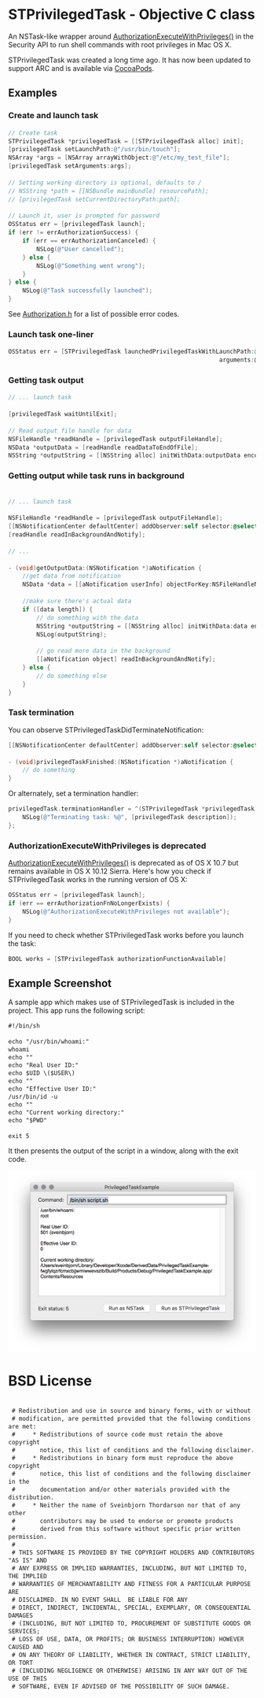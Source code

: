 # STPrivilegedTask - Objective C class

An NSTask-like wrapper around [AuthorizationExecuteWithPrivileges()](https://developer.apple.com/library/mac/documentation/Security/Reference/authorization_ref/#//apple_ref/c/func/AuthorizationExecuteWithPrivileges) in the Security API to run shell commands with root privileges in Mac OS X.

STPrivilegedTask was created a long time ago. It has now been updated to support ARC and is available via <a href="https://cocoapods.org">CocoaPods</a>.

## Examples

### Create and launch task

```objective-c
// Create task
STPrivilegedTask *privilegedTask = [[STPrivilegedTask alloc] init];
[privilegedTask setLaunchPath:@"/usr/bin/touch"];
NSArray *args = [NSArray arrayWithObject:@"/etc/my_test_file"];
[privilegedTask setArguments:args];

// Setting working directory is optional, defaults to /
// NSString *path = [[NSBundle mainBundle] resourcePath];
// [privilegedTask setCurrentDirectoryPath:path];

// Launch it, user is prompted for password
OSStatus err = [privilegedTask launch];
if (err != errAuthorizationSuccess) {
	if (err == errAuthorizationCanceled) {
	    NSLog(@"User cancelled");
	} else {
	    NSLog(@"Something went wrong");
	}
} else {
	NSLog(@"Task successfully launched");
}
```
See [Authorization.h](http://www.opensource.apple.com/source/libsecurity_authorization/libsecurity_authorization-36329/lib/Authorization.h) for a list of possible error codes.

### Launch task one-liner

```objective-c
OSStatus err = [STPrivilegedTask launchedPrivilegedTaskWithLaunchPath:@"/bin/sh" 
                                                            arguments:@[@"/path/to/script.sh"]];


```


### Getting task output

```objective-c
// ... launch task

[privilegedTask waitUntilExit];

// Read output file handle for data
NSFileHandle *readHandle = [privilegedTask outputFileHandle];
NSData *outputData = [readHandle readDataToEndOfFile];
NSString *outputString = [[NSString alloc] initWithData:outputData encoding:NSUTF8StringEncoding];

```

### Getting output while task runs in background

```objective-c

// ... launch task

NSFileHandle *readHandle = [privilegedTask outputFileHandle];
[[NSNotificationCenter defaultCenter] addObserver:self selector:@selector(getOutputData:) name:NSFileHandleReadCompletionNotification object:readHandle];
[readHandle readInBackgroundAndNotify];

// ...

- (void)getOutputData:(NSNotification *)aNotification {
    //get data from notification
    NSData *data = [[aNotification userInfo] objectForKey:NSFileHandleNotificationDataItem];
    
    //make sure there's actual data
    if ([data length]) {
        // do something with the data
        NSString *outputString = [[NSString alloc] initWithData:data encoding:NSUTF8StringEncoding];
        NSLog(outputString);

        // go read more data in the background
        [[aNotification object] readInBackgroundAndNotify];
    } else {
        // do something else
    }
}
```

### Task termination

You can observe STPrivilegedTaskDidTerminateNotification:

```objective-c
[[NSNotificationCenter defaultCenter] addObserver:self selector:@selector(privilegedTaskFinished:) name:STPrivilegedTaskDidTerminateNotification object:nil];

- (void)privilegedTaskFinished:(NSNotification *)aNotification {
	// do something
}
```

Or alternately, set a termination handler:

```objective-c
privilegedTask.terminationHandler = ^(STPrivilegedTask *privilegedTask) {
    NSLog(@"Terminating task: %@", [privilegedTask description]);
};
```

###  AuthorizationExecuteWithPrivileges is deprecated

[AuthorizationExecuteWithPrivileges()](https://developer.apple.com/library/mac/documentation/Security/Reference/authorization_ref/#//apple_ref/c/func/AuthorizationExecuteWithPrivileges) is deprecated as of OS X 10.7 but remains available
in OS X 10.12 Sierra. Here's how you check if STPrivilegedTask works in the running
version of OS X:

```objective-c
OSStatus err = [privilegedTask launch];
if (err == errAuthorizationFnNoLongerExists) {
    NSLog(@"AuthorizationExecuteWithPrivileges not available");
}
```

If you need to check whether STPrivilegedTask works before you launch the task:

```objective-c
BOOL works = [STPrivilegedTask authorizationFunctionAvailable]
```

## Example Screenshot

A sample app which makes use of STPrivilegedTask is included in the project. This app runs the following script:

```
#!/bin/sh

echo "/usr/bin/whoami:"
whoami
echo ""
echo "Real User ID:"
echo $UID \($USER\)
echo ""
echo "Effective User ID:"
/usr/bin/id -u
echo ""
echo "Current working directory:"
echo "$PWD"

exit 5
```

It then presents the output of the script in a window, along with the exit code.

<img src="screenshot.png">


# BSD License

```

 # Redistribution and use in source and binary forms, with or without
 # modification, are permitted provided that the following conditions are met:
 #     * Redistributions of source code must retain the above copyright
 #       notice, this list of conditions and the following disclaimer.
 #     * Redistributions in binary form must reproduce the above copyright
 #       notice, this list of conditions and the following disclaimer in the
 #       documentation and/or other materials provided with the distribution.
 #     * Neither the name of Sveinbjorn Thordarson nor that of any other
 #       contributors may be used to endorse or promote products
 #       derived from this software without specific prior written permission.
 # 
 # THIS SOFTWARE IS PROVIDED BY THE COPYRIGHT HOLDERS AND CONTRIBUTORS "AS IS" AND
 # ANY EXPRESS OR IMPLIED WARRANTIES, INCLUDING, BUT NOT LIMITED TO, THE IMPLIED
 # WARRANTIES OF MERCHANTABILITY AND FITNESS FOR A PARTICULAR PURPOSE ARE
 # DISCLAIMED. IN NO EVENT SHALL  BE LIABLE FOR ANY
 # DIRECT, INDIRECT, INCIDENTAL, SPECIAL, EXEMPLARY, OR CONSEQUENTIAL DAMAGES
 # (INCLUDING, BUT NOT LIMITED TO, PROCUREMENT OF SUBSTITUTE GOODS OR SERVICES;
 # LOSS OF USE, DATA, OR PROFITS; OR BUSINESS INTERRUPTION) HOWEVER CAUSED AND
 # ON ANY THEORY OF LIABILITY, WHETHER IN CONTRACT, STRICT LIABILITY, OR TORT
 # (INCLUDING NEGLIGENCE OR OTHERWISE) ARISING IN ANY WAY OUT OF THE USE OF THIS
 # SOFTWARE, EVEN IF ADVISED OF THE POSSIBILITY OF SUCH DAMAGE.

```
